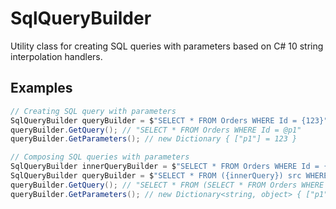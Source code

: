 # SqlQueryBuilder
Utility class for creating SQL queries with parameters based on C# 10 string interpolation handlers.

## Examples
```csharp
// Creating SQL query with parameters
SqlQueryBuilder queryBuilder = $"SELECT * FROM Orders WHERE Id = {123}";
queryBuilder.GetQuery(); // "SELECT * FROM Orders WHERE Id = @p1"
queryBuilder.GetParameters(); // new Dictionary { ["p1"] = 123 }

// Composing SQL queries with parameters
SqlQueryBuilder innerQueryBuilder = $"SELECT * FROM Orders WHERE Id = {123}";
SqlQueryBuilder queryBuilder = $"SELECT * FROM ({innerQuery}) src WHERE IsValid = {true}";
queryBuilder.GetQuery(); // "SELECT * FROM (SELECT * FROM Orders WHERE Id = @p1) src WHERE IsValid = @p2"
queryBuilder.GetParameters(); // new Dictionary<string, object> { ["p1"] = 123, ["p2"] = true }
```
